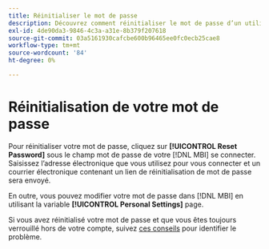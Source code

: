 ```yaml
---
title: Réinitialiser le mot de passe
description: Découvrez comment réinitialiser le mot de passe d’un utilisateur.
exl-id: 4de90da3-9846-4c3a-a31e-8b379f207618
source-git-commit: 03a5161930cafcbe600b96465ee0fc0ecb25cae8
workflow-type: tm+mt
source-wordcount: '84'
ht-degree: 0%

---
```


# Réinitialisation de votre mot de passe

Pour réinitialiser votre mot de passe, cliquez sur **[!UICONTROL Reset Password]** sous le champ mot de passe de votre [!DNL MBI] se connecter. Saisissez l’adresse électronique que vous utilisez pour vous connecter et un courrier électronique contenant un lien de réinitialisation de mot de passe sera envoyé.

En outre, vous pouvez modifier votre mot de passe dans [!DNL MBI] en utilisant la variable **[!UICONTROL Personal Settings]** page.

Si vous avez réinitialisé votre mot de passe et que vous êtes toujours verrouillé hors de votre compte, suivez [ces conseils](https://support.magento.com/hc/en-us/articles/360016503952) pour identifier le problème.
